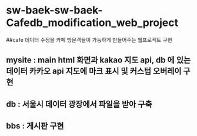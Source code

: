 # sw-baek-sw-baek-Cafedb_modification_web_project
##cafe 데이터 수정을 카페 방문객들이 가능하게 만들어주는 웹프로젝트 구현
## mysite : main html 화면과 kakao 지도 api, db 에 있는 데이터 카카오 api 지도에 마크 표시 및 커스텀 오버레이 구현 
## db : 서울시 데이터 광장에서 파일을 받아 구축 
## bbs : 게시판 구현 
